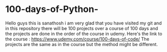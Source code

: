 # 100-days-of-Python-
Hello guys this is sanathosh i am very glad that you have visited my git and in this repository there will be 100 projects over a course of 100 days and the projects are done in the order of the course in udemy.
Here's the link to the course : https://www.udemy.com/course/100-days-of-code/
The projects are the same as in the course but the method might be different.
